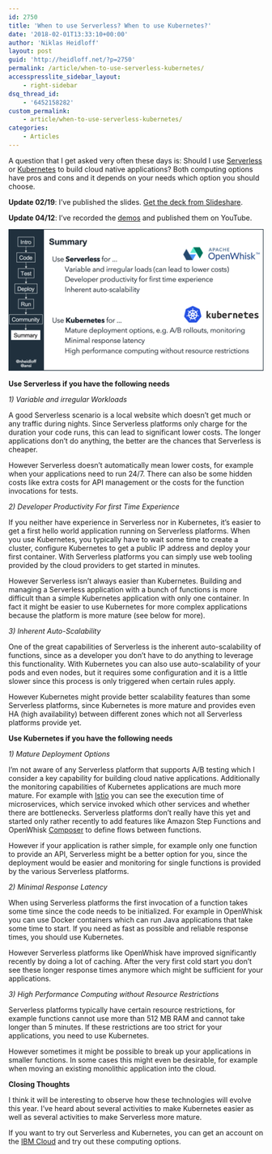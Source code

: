 ```yaml
---
id: 2750
title: 'When to use Serverless? When to use Kubernetes?'
date: '2018-02-01T13:33:10+00:00'
author: 'Niklas Heidloff'
layout: post
guid: 'http://heidloff.net/?p=2750'
permalink: /article/when-to-use-serverless-kubernetes/
accesspresslite_sidebar_layout:
    - right-sidebar
dsq_thread_id:
    - '6452158282'
custom_permalink:
    - article/when-to-use-serverless-kubernetes/
categories:
    - Articles
---
```


A question that I get asked very often these days is: Should I use [Serverless](https://en.wikipedia.org/wiki/Serverless_computing) or [Kubernetes](https://kubernetes.io) to build cloud native applications? Both computing options have pros and cons and it depends on your needs which option you should choose.

**Update 02/19**: I’ve published the slides. [Get the deck from Slideshare](https://www.slideshare.net/niklasheidloff/when-to-use-serverless-when-to-use-kubernetes).

**Update 04/12**: I’ve recorded the [demos](https://www.youtube.com/watch?v=Wqy2AHvhDGs) and published them on YouTube.

![image](/assets/img/2018/02/serverless-kube2.png)

**Use Serverless if you have the following needs**

*1) Variable and irregular Workloads*

A good Serverless scenario is a local website which doesn’t get much or any traffic during nights. Since Serverless platforms only charge for the duration your code runs, this can lead to significant lower costs. The longer applications don’t do anything, the better are the chances that Serverless is cheaper.

However Serverless doesn’t automatically mean lower costs, for example when your applications need to run 24/7. There can also be some hidden costs like extra costs for API management or the costs for the function invocations for tests.

*2) Developer Productivity For first Time Experience*

If you neither have experience in Serverless nor in Kubernetes, it’s easier to get a first hello world application running on Serverless platforms. When you use Kubernetes, you typically have to wait some time to create a cluster, configure Kubernetes to get a public IP address and deploy your first container. With Serverless platforms you can simply use web tooling provided by the cloud providers to get started in minutes.

However Serverless isn’t always easier than Kubernetes. Building and managing a Serverless application with a bunch of functions is more difficult than a simple Kubernetes application with only one container. In fact it might be easier to use Kubernetes for more complex applications because the platform is more mature (see below for more).

*3) Inherent Auto-Scalability*

One of the great capabilities of Serverless is the inherent auto-scalability of functions, since as a developer you don’t have to do anything to leverage this functionality. With Kubernetes you can also use auto-scalability of your pods and even nodes, but it requires some configuration and it is a little slower since this process is only triggered when certain rules apply.

However Kubernetes might provide better scalability features than some Serverless platforms, since Kubernetes is more mature and provides even HA (high availability) between different zones which not all Serverless platforms provide yet.

**Use Kubernetes if you have the following needs**

*1) Mature Deployment Options*

I’m not aware of any Serverless platform that supports A/B testing which I consider a key capability for building cloud native applications. Additionally the monitoring capabilities of Kubernetes applications are much more mature. For example with [Istio](https://istio.io) you can see the execution time of microservices, which service invoked which other services and whether there are bottlenecks. Serverless platforms don’t really have this yet and started only rather recently to add features like Amazon Step Functions and OpenWhisk [Composer](https://github.com/ibm-functions/composer) to define flows between functions.

However if your application is rather simple, for example only one function to provide an API, Serverless might be a better option for you, since the deployment would be easier and monitoring for single functions is provided by the various Serverless platforms.

*2) Minimal Response Latency*

When using Serverless platforms the first invocation of a function takes some time since the code needs to be initialized. For example in OpenWhisk you can use Docker containers which can run Java applications that take some time to start. If you need as fast as possible and reliable response times, you should use Kubernetes.

However Serverless platforms like OpenWhisk have improved significantly recently by doing a lot of caching. After the very first cold start you don’t see these longer response times anymore which might be sufficient for your applications.

*3) High Performance Computing without Resource Restrictions*

Serverless platforms typically have certain resource restrictions, for example functions cannot use more than 512 MB RAM and cannot take longer than 5 minutes. If these restrictions are too strict for your applications, you need to use Kubernetes.

However sometimes it might be possible to break up your applications in smaller functions. In some cases this might even be desirable, for example when moving an existing monolithic application into the cloud.

**Closing Thoughts**

I think it will be interesting to observe how these technologies will evolve this year. I’ve heard about several activities to make Kubernetes easier as well as several activities to make Serverless more mature.

If you want to try out Serverless and Kubernetes, you can get an account on the [IBM Cloud](https://ibm.biz/nheidloff) and try out these computing options.